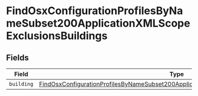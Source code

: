 # FindOsxConfigurationProfilesByNameSubset200ApplicationXMLScopeExclusionsBuildings


## Fields

| Field                                                                                                                                                                                                             | Type                                                                                                                                                                                                              | Required                                                                                                                                                                                                          | Description                                                                                                                                                                                                       |
| ----------------------------------------------------------------------------------------------------------------------------------------------------------------------------------------------------------------- | ----------------------------------------------------------------------------------------------------------------------------------------------------------------------------------------------------------------- | ----------------------------------------------------------------------------------------------------------------------------------------------------------------------------------------------------------------- | ----------------------------------------------------------------------------------------------------------------------------------------------------------------------------------------------------------------- |
| `building`                                                                                                                                                                                                        | [FindOsxConfigurationProfilesByNameSubset200ApplicationXMLScopeExclusionsBuildingsBuilding](../../models/operations/findosxconfigurationprofilesbynamesubset200applicationxmlscopeexclusionsbuildingsbuilding.md) | :heavy_minus_sign:                                                                                                                                                                                                | N/A                                                                                                                                                                                                               |